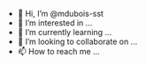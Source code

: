 - 👋 Hi, I’m @mdubois-sst
- 👀 I’m interested in ...
- 🌱 I’m currently learning ...
- 💞️ I’m looking to collaborate on ...
- 📫 How to reach me ...

<!---
mdubois-sst/mdubois-sst is a ✨ special ✨ repository because its `README.md` (this file) appears on your GitHub profile.
You can click the Preview link to take a look at your changes.
--->
